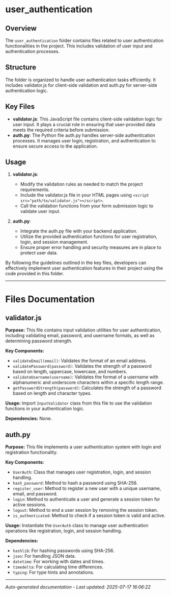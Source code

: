 # user_authentication

## Overview
The `user_authentication` folder contains files related to user authentication functionalities in the project. This includes validation of user input and authentication processes.

## Structure
The folder is organized to handle user authentication tasks efficiently. It includes validator.js for client-side validation and auth.py for server-side authentication logic.

## Key Files
- **validator.js**: This JavaScript file contains client-side validation logic for user input. It plays a crucial role in ensuring that user-provided data meets the required criteria before submission.
- **auth.py**: The Python file auth.py handles server-side authentication processes. It manages user login, registration, and authentication to ensure secure access to the application.

## Usage
1. **validator.js**:
   - Modify the validation rules as needed to match the project requirements.
   - Include the validator.js file in your HTML pages using `<script src="path/to/validator.js"></script>`.
   - Call the validation functions from your form submission logic to validate user input.

2. **auth.py**:
   - Integrate the auth.py file with your backend application.
   - Utilize the provided authentication functions for user registration, login, and session management.
   - Ensure proper error handling and security measures are in place to protect user data.

By following the guidelines outlined in the key files, developers can effectively implement user authentication features in their project using the code provided in this folder.

---

# Files Documentation

## validator.js

**Purpose:** This file contains input validation utilities for user authentication, including validating email, password, and username formats, as well as determining password strength.

**Key Components:**
- `validateEmail(email)`: Validates the format of an email address.
- `validatePassword(password)`: Validates the strength of a password based on length, uppercase, lowercase, and numbers.
- `validateUsername(username)`: Validates the format of a username with alphanumeric and underscore characters within a specific length range.
- `getPasswordStrength(password)`: Calculates the strength of a password based on length and character types.

**Usage:** Import `InputValidator` class from this file to use the validation functions in your authentication logic.

**Dependencies:** None.

## auth.py

**Purpose:** This file implements a user authentication system with login and registration functionality.

**Key Components:**
- `UserAuth`: Class that manages user registration, login, and session handling.
- `hash_password`: Method to hash a password using SHA-256.
- `register_user`: Method to register a new user with a unique username, email, and password.
- `login`: Method to authenticate a user and generate a session token for active sessions.
- `logout`: Method to end a user session by removing the session token.
- `is_authenticated`: Method to check if a session token is valid and active.

**Usage:** Instantiate the `UserAuth` class to manage user authentication operations like registration, login, and session handling.

**Dependencies:**
- `hashlib`: For hashing passwords using SHA-256.
- `json`: For handling JSON data.
- `datetime`: For working with dates and times.
- `timedelta`: For calculating time differences.
- `typing`: For type hints and annotations.

---
*Auto-generated documentation - Last updated: 2025-07-17 16:06:22*
